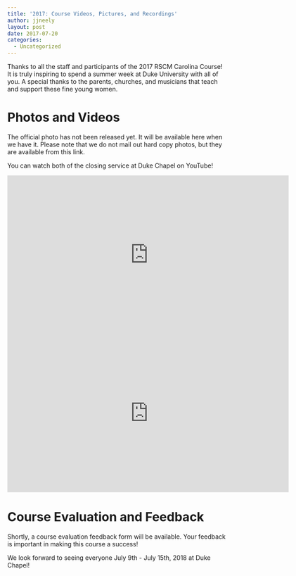 ```yaml
---
title: '2017: Course Videos, Pictures, and Recordings'
author: jjneely
layout: post
date: 2017-07-20
categories:
  - Uncategorized
---
```

Thanks to all the staff and participants of the 2017 RSCM Carolina Course!   It
is truly inspiring to spend a summer week at Duke University with all of you.  A
special thanks to the parents, churches, and musicians that teach and support
these fine young women.

<!--more-->

# Photos and Videos

The official photo has not been released yet.  It will be available here when
we have it.  Please note that we do not mail out hard copy photos, but they are
available from this link.

<!-- {{% figure src="/images/2016/RSCM_Duke_Chapel_web-20160703.jpg" alt="2016 RSCM Carolina Course Photo" title="2016 RSCM Carolina Course Photo" link="http://www.manring.net/photos/RSCM_7-3-16/" %}}  -->

You can watch both of the closing service at Duke Chapel on YouTube!

<iframe width="640" height="360" src="https://www.youtube.com/embed/1618xE3etHk?ecver=1" frameborder="0" allowfullscreen></iframe>

<iframe width="640" height="360" src="https://www.youtube.com/embed/d2z__fkwNgQ?ecver=1" frameborder="0" allowfullscreen></iframe>

# Course Evaluation and Feedback

Shortly, a course evaluation feedback form will be available.  Your feedback
is important in making this course a success!

<!--
The course evaluation and [feedback form][1] is now available.  Please let
us know what you think of the course this year.  You'll
find the password on page 56 of your 2016 RSCM binder.  Of course, you can also
[email][2] us with any questions or feedback you might have.
-->

<!--
# Recordings

CDs of the Eucharist and Evensong on Sunday June 3rd, 2016 may be purchased by
mailing in the [CD Order Form][3] which can also be found on page 57 of your
2016 RSCM binder with payment.  Please send in your orders before August 20th
so we know how many CDs to press.
-->

We look forward to seeing everyone July 9th - July 15th, 2018 at Duke Chapel!

[1]: https://goo.gl/k5nh53
[2]: /contact/
[3]: /pdf/2016/cd-flyer.pdf
